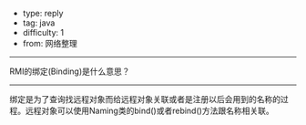 - type: reply
- tag: java
- difficulty:  1
- from: 网络整理

--------

RMI的绑定(Binding)是什么意思？

---------

绑定是为了查询找远程对象而给远程对象关联或者是注册以后会用到的名称的过程。远程对象可以使用Naming类的bind()或者rebind()方法跟名称相关联。

